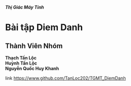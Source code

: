 ***Thị Giác Máy Tính***
# Bài tập Diem Danh

## Thành Viên Nhóm 
 **Thạch Tấn Lộc**<br>
 **Huỳnh Tấn Lộc**<br>
 **Nguyễn Quốc Huy Khanh**<br>


link https://www.github.com/TanLoc202/TGMT_DiemDanh
